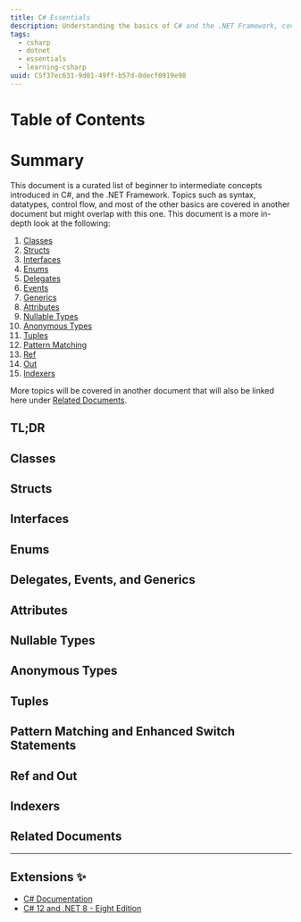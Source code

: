 ```yaml
---
title: C# Essentials
description: Understanding the basics of C# and the .NET Framework, covering topics such as syntax, data types, and control flow.
tags:
  - csharp
  - dotnet
  - essentials
  - learning-csharp
uuid: CSf37ec631-9d01-49ff-b57d-0decf0919e98
---
```


# Table of Contents

# Summary

This document is a curated list of beginner to intermediate concepts introduced in C#, and the .NET Framework. Topics such as syntax, datatypes,
control flow, and most of the other basics are covered in another document but might overlap with this one. This document is a more in-depth look at the following:
1. [Classes](https://learn.microsoft.com/en-us/dotnet/csharp/fundamentals/types/classes)
2. [Structs](https://learn.microsoft.com/en-us/dotnet/csharp/fundamentals/types/structs)
3. [Interfaces](https://learn.microsoft.com/en-us/dotnet/csharp/fundamentals/types/interfaces)
4. [Enums](https://learn.microsoft.com/en-us/dotnet/csharp/fundamentals/types/enumerations)
5. [Delegates](https://learn.microsoft.com/en-us/dotnet/csharp/fundamentals/types/delegates)
6. [Events](https://learn.microsoft.com/en-us/dotnet/csharp/fundamentals/types/events)
7. [Generics](https://learn.microsoft.com/en-us/dotnet/csharp/fundamentals/types/generics)
8. [Attributes](https://learn.microsoft.com/en-us/dotnet/csharp/fundamentals/types/attributes)
9. [Nullable Types](https://learn.microsoft.com/en-us/dotnet/csharp/fundamentals/types/nullable-types)
10. [Anonymous Types](https://learn.microsoft.com/en-us/dotnet/csharp/fundamentals/types/anonymous-types)
11. [Tuples](https://learn.microsoft.com/en-us/dotnet/csharp/language-reference/builtin-types/value-tuples)
12. [Pattern Matching](https://learn.microsoft.com/en-us/dotnet/csharp/fundamentals/functional/pattern-matching)
13. [Ref](https://learn.microsoft.com/en-us/dotnet/csharp/language-reference/keywords/ref)
14. [Out](https://learn.microsoft.com/en-us/dotnet/csharp/language-reference/keywords/out)
15. [Indexers](https://learn.microsoft.com/en-us/dotnet/csharp/programming-guide/indexers/)

More topics will be covered in another document that will also be linked here under [Related Documents](#related-documents).

## TL;DR

## Classes

## Structs

## Interfaces

## Enums

## Delegates, Events, and Generics

## Attributes

## Nullable Types

## Anonymous Types

## Tuples

## Pattern Matching and Enhanced Switch Statements

## Ref and Out

## Indexers

## Related Documents

---
## Extensions ✨
- [C# Documentation](https://learn.microsoft.com/en-us/dotnet/csharp/)
- [C# 12 and .NET 8 - Eight Edition](https://learning.oreilly.com/library/view/c-12-and/9781837635870/)
